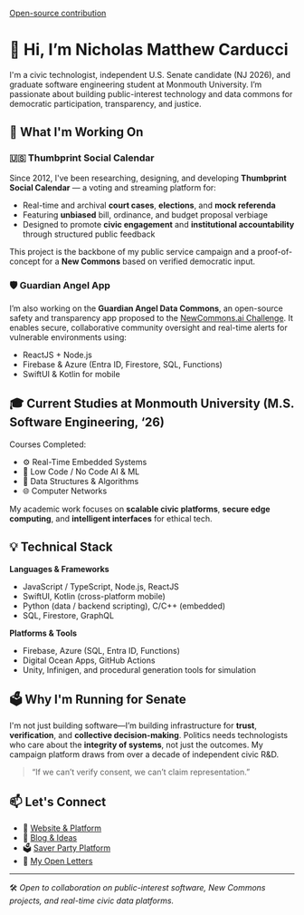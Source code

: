 [Open-source contribution](https://github.com/emscripten-core/emscripten/pull/18748)

# 👋 Hi, I’m Nicholas Matthew Carducci

I'm a civic technologist, independent U.S. Senate candidate (NJ 2026), and graduate software engineering student at Monmouth University. I’m passionate about building public-interest technology and data commons for democratic participation, transparency, and justice.

## 🧠 What I'm Working On

### 🇺🇸 Thumbprint Social Calendar
Since 2012, I've been researching, designing, and developing **Thumbprint Social Calendar** — a voting and streaming platform for:
- Real-time and archival **court cases**, **elections**, and **mock referenda**
- Featuring **unbiased** bill, ordinance, and budget proposal verbiage
- Designed to promote **civic engagement** and **institutional accountability** through structured public feedback

This project is the backbone of my public service campaign and a proof-of-concept for a **New Commons** based on verified democratic input.

### 🛡 Guardian Angel App
I’m also working on the **Guardian Angel Data Commons**, an open-source safety and transparency app proposed to the [NewCommons.ai Challenge](https://newcommons.ai). It enables secure, collaborative community oversight and real-time alerts for vulnerable environments using:
- ReactJS + Node.js
- Firebase & Azure (Entra ID, Firestore, SQL, Functions)
- SwiftUI & Kotlin for mobile

## 🎓 Current Studies at Monmouth University (M.S. Software Engineering, ‘26)

Courses Completed:
- ⚙️ Real-Time Embedded Systems
- 🤖 Low Code / No Code AI & ML
- 🧮 Data Structures & Algorithms
- 🌐 Computer Networks

My academic work focuses on **scalable civic platforms**, **secure edge computing**, and **intelligent interfaces** for ethical tech.

## 💡 Technical Stack

**Languages & Frameworks**  
- JavaScript / TypeScript, Node.js, ReactJS  
- SwiftUI, Kotlin (cross-platform mobile)  
- Python (data / backend scripting), C/C++ (embedded)  
- SQL, Firestore, GraphQL

**Platforms & Tools**  
- Firebase, Azure (SQL, Entra ID, Functions)  
- Digital Ocean Apps, GitHub Actions  
- Unity, Infinigen, and procedural generation tools for simulation

## 🗳 Why I'm Running for Senate

I'm not just building software—I’m building infrastructure for **trust**, **verification**, and **collective decision-making**. Politics needs technologists who care about the **integrity of systems**, not just the outcomes. My campaign platform draws from over a decade of independent civic R&D.

> “If we can’t verify consent, we can’t claim representation.”

## 📫 Let's Connect

- 🔗 [Website & Platform](https://nickcarducci.com)
- 🧠 [Blog & Ideas](https://nickcarducci.com#thoughts)
- 🗳 [Saver Party Platform](https://facebook.com/SaverParty)
- 🧾 [My Open Letters](https://nickcarducci.com#letters)

---

🛠 *Open to collaboration on public-interest software, New Commons projects, and real-time civic data platforms.*

